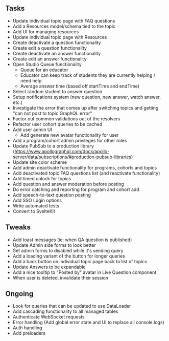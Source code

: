 ## Tasks

- Update individual topic page with FAQ questions
- Add a Resources model/schema tied to the topic
- Add UI for managing resources
- Update individual topic page with Resources
- Create deactivate a question functionality
- Create edit a question functionality
- Create deactivate an answer functionality
- Create edit an answer functionality
- Open Studio Queue functionality
  - Queue for an educator
  - Educator can keep track of students they are currently helping / need help
  - Average answer time (based off startTime and endTime)
- Select random student to answer question
- Setup notifications system (new question, new answer, watch answer, etc.)
- Investigate the error that comes up after switching topics and getting "can not post to topic GraphQL error"
- Factor out common validations out of the resolvers
- Refactor user cohort queries to be cached
- Add user admin UI
  - Add generate new avatar functionality for user
- Add a program/cohort admin privileges for other roles
- Update PubSub to a production library (https://www.apollographql.com/docs/apollo-server/data/subscriptions/#production-pubsub-libraries)
- Update site color scheme
- Add admin deactivate functionality for programs, cohorts and topics
- Add deactivated topic FAQ questions list (and reactivate functionality)
- Add timed unlock for topics
- Add question and answer moderation before posting
- Do error catching and reporting for program and cohort add
- Add speech-to-text question posting
- Add SSO Login options
- Write automated tests
- Convert to SvelteKit

## Tweaks

- Add toast messages (ie: when QA question is published)
- Update Admin side forms to look better
- Set admin forms to disabled while it's sending query
- Add a loading variant of the button for longer queries
- Add a back button on individual topic page back to list of topics
- Update Answers to be expandable
- Add a nice tooltip to "Posted by" avatar in Live Question component
- When user is deleted, invalidate their session

## Ongoing

- Look for queries that can be updated to use DataLoader
- Add cascading functionality to all managed tables
- Authenticate WebSocket requests
- Error handling (Add global error state and UI to replace all console.logs)
- Auth handling
- Add preloaders 
